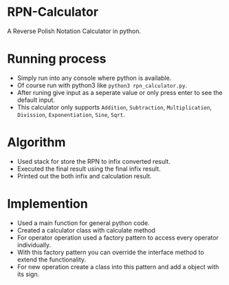 # RPN-Calculator
A Reverse Polish Notation Calculator in python.

# Running process
- Simply run into any console where python is available.
- Of course run with python3 like `python3 rpn_calculator.py`.
- After runing give input as a seperate value or only press enter to see the default input.
- This calculator only supports `Addition`, `Subtraction`, `Multiplication`, `Divission`, `Exponentiation`, `Sine`, `Sqrt`.

# Algorithm
- Used stack for store the RPN to infix converted result.
- Executed the final result using the final infix result.
- Printed out the both infix and calculation result.

# Implemention
- Used a main function for general python code.
- Created a calculator class with calculate method
- For operator operation used a factory pattern to access every operator individually.
- With this factory pattern you can override the interface method to extend the functionality.
- For new operation create a class into this pattern and add a object with its sign.
